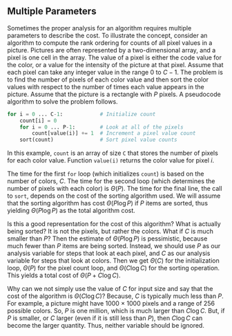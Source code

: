 
## Multiple Parameters

Sometimes the proper analysis for an algorithm requires multiple
parameters to describe the cost. To illustrate the concept, consider an
algorithm to compute the rank ordering for counts of all pixel values in
a picture. Pictures are often represented by a two-dimensional array,
and a pixel is one cell in the array. The value of a pixel is either the
code value for the color, or a value for the intensity of the picture at
that pixel. Assume that each pixel can take any integer value in the
range 0 to $C - 1$. The problem is to find the number of pixels of each
color value and then sort the color values with respect to the number of
times each value appears in the picture. Assume that the picture is a
rectangle with $P$ pixels. A pseudocode algorithm to solve the problem
follows.

```python
for i = 0 ... C-1:            # Initialize count
    count[i] = 0
    for i = 0 ... P-1:        # Look at all of the pixels
        count[value(i)] += 1  # Increment a pixel value count
    sort(count)               # Sort pixel value counts
```

In this example, `count` is an array of size `C` that stores the number
of pixels for each color value. Function `value(i)` returns the color
value for pixel $i$.

The time for the first `for` loop (which initializes `count`) is based
on the number of colors, $C$. The time for the second loop (which
determines the number of pixels with each color) is $\Theta(P)$. The
time for the final line, the call to `sort`, depends on the cost of the
sorting algorithm used. We will assume that the sorting algorithm has
cost $\Theta(P \log P)$ if $P$ items are sorted, thus yielding
$\Theta(P \log P)$ as the total algorithm cost.

Is this a good representation for the cost of this algorithm? What is
actually being sorted? It is not the pixels, but rather the colors. What
if $C$ is much smaller than $P$? Then the estimate of $\Theta(P \log P)$
is pessimistic, because much fewer than $P$ items are being sorted.
Instead, we should use $P$ as our analysis variable for steps that look
at each pixel, and $C$ as our analysis variable for steps that look at
colors. Then we get $\Theta(C)$ for the initialization loop, $\Theta(P)$
for the pixel count loop, and $\Theta(C \log C)$ for the sorting
operation. This yields a total cost of $\Theta(P + C \log C)$.

Why can we not simply use the value of $C$ for input size and say that
the cost of the algorithm is $\Theta(C \log C)$? Because, $C$ is
typically much less than $P$. For example, a picture might have 1000
$\times$ 1000 pixels and a range of 256 possible colors. So, $P$ is one
million, which is much larger than $C \log C$. But, if $P$ is smaller,
or $C$ larger (even if it is still less than $P$), then $C \log C$ can
become the larger quantity. Thus, neither variable should be ignored.
